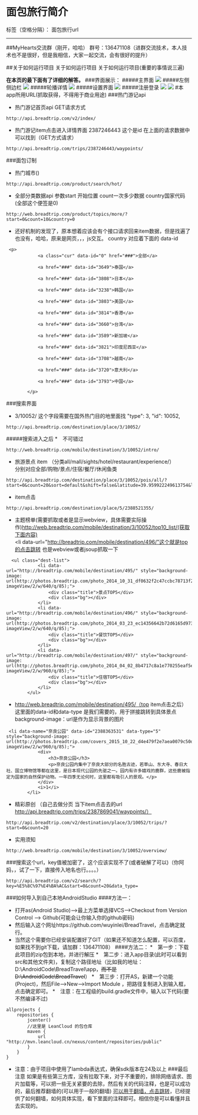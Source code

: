 # 面包旅行简介

标签（空格分隔）： 面包旅行url

---
##MyHearts交流群（刚开，哈哈）
群号：136471108（进群交流技术，本人技术也不是很好，但是我相信，大家一起交流，会有很好的提升）

##关于如何运行项目  关于如何运行项目  关于如何运行项目(重要的事情说三遍)

**在本页的最下面有了详细的解答。**
###界面展示：
#####主界面
![](http://ww4.sinaimg.cn/mw690/006jcGvzgw1fap6rxmcwej30u01hch45.jpg)
#####左侧侧边栏
![](http://ww1.sinaimg.cn/mw690/006jcGvzgw1fap6scyozlj30u01hcn2q.jpg)
#####轮播详情
![](http://ww3.sinaimg.cn/mw690/006jcGvzgw1fap6swdnf9j30u01hctpr.jpg)
#####设置界面
![](http://ww1.sinaimg.cn/mw690/006jcGvzgw1fap6t9ndiyj30u01hcwh1.jpg)
#####注册登录
![](http://ww4.sinaimg.cn/mw690/006jcGvzgw1fap6tr4qk6j30u01hcacw.jpg)
![](http://ww3.sinaimg.cn/mw690/006jcGvzgw1fap6tzypvcj30u01hc0vv.jpg)
#本app所用URL(抓取获得，不得用于商业用途)
###热门游记api
* 热门游记首页api  GET请求方式
```
http://api.breadtrip.com/v2/index/
```
* 热门游记item点击进入详情界面  2387246443 这个是id 在上面的请求数据中可以找到（GET方式请求）
```
http://api.breadtrip.com/trips/2387246443/waypoints/
```

###面包订制
* 热门城市()
```
http://api.breadtrip.com/product/search/hot/
```

* 全部分类数据api  参数start   开始位置   count一次多少数据  country国家代码(全部这个便签是0)
```
http://web.breadtrip.com/product/topics/more/?start=0&count=10&country=0
```
* 还好机制的发现了，原本想着应该会有个接口请求回来item数据，但是找遍了也没有，哈哈，原来是网页，，，js交互。 country  对应着下面的 data-id
```
 <p>
            <a class="cur" data-id="0" href="###">全部</a>
            
            <a href="###" data-id="3649">泰国</a>
            
            <a href="###" data-id="3808">日本</a>
            
            <a href="###" data-id="3238">韩国</a>
            
            <a href="###" data-id="3803">美国</a>
            
            <a href="###" data-id="3814">香港</a>
            
            <a href="###" data-id="3660">台湾</a>
            
            <a href="###" data-id="3589">新加坡</a>
            
            <a href="###" data-id="3821">印度尼西亚</a>
            
            <a href="###" data-id="3708">越南</a>
            
            <a href="###" data-id="3720">意大利</a>
            
            <a href="###" data-id="3793">中国</a>
            
        </p>

```
###搜索界面
*  3/10052/   这个字段需要在国外热门目的地里面找   "type": 3, "id": 10052,
```
http://api.breadtrip.com/destination/place/3/10052/
```
#####搜索进入之后
*　不可错过

```
http://web.breadtrip.com/mobile/destination/3/10052/intro/
```
* 旅游景点 item  （分类all/mall/sights/hotel/restaurant/experience/）<br>分别对应全部/购物/景点/住宿/餐厅/休闲鱼类
```
http://api.breadtrip.com/destination/place/3/10052/pois/all/?start=0&count=20&sort=default&shift=false&latitude=39.959922249613754&longitude=116.45596566529844
```
* item点击
```
http://api.breadtrip.com/destination/place/5/2388521355/
```
* 主题榜单(需要抓取或者是显示webview，具体需要实际操作)http://web.breadtrip.com/mobile/destination/3/10052/top10_list/(获取下面内容)<br>   <li data-url="http://breadtrip.com/mobile/destination/496/"这个就是top的点击跳转  也是webview或者jsoup抓取一下
```
  <ul class="dest-list">
            <li data-url="http://breadtrip.com/mobile/destination/495/" style="background-image: url(http://photos.breadtrip.com/photo_2014_10_31_df0632f2c47ccbc78713f2d95181df30.jpg?imageView/2/w/640/q/85);">
                <div class="title">景点TOP5</div>
                <div class="bg"></div>
            </li>
            <li data-url="http://breadtrip.com/mobile/destination/496/" style="background-image: url(http://photos.breadtrip.com/photo_2014_03_23_ec14356642b72d6165d97343edef1fc1.jpg?imageView/2/w/640/q/85);">
                <div class="title">餐饮TOP5</div>
                <div class="bg"></div>
            </li>
            <li data-url="http://breadtrip.com/mobile/destination/497/" style="background-image: url(http://photos.breadtrip.com/photo_2014_04_02_8b4717c8a1e770255eaf5e0d86a96fe9.jpg?imageView/2/w/960/q/85);">
                <div class="title">住宿TOP5</div>
                <div class="bg"></div>
            </li>
        </ul>
```
* http://web.breadtrip.com/mobile/destination/495/（top  item点击之后）<br>这里面的data-id和data-type 是我们需要的，用于拼接跳转到具体景点<br>background-image：url是作为显示背景的图片
```
 <li data-name="奈良公园" data-id="2388363531" data-type="5" style="background-image: url(http://photos.breadtrip.com/covers_2015_10_22_d4e479f2e7aea0079c50d1e761cba0d9.jpg?imageView/2/w/960/q/85);">
            <div>
                <h3>奈良公园</h3>
                <p>奈良公园内集中了奈良大部分的名胜古迹，若草山、东大寺、春日大社、国立博物馆等都在这里，是日本现代公园的先驱之一。园内有许多嬉戏的鹿群，这些鹿被指定为国家的自然保护动物。一年四季无论何时，这里都有吸引人的景观。</p>
            </div>
            <i>1</i>
        </li>

```
* 精彩原创 （自己去做分页  当下item点击去的url <br>     http://api.breadtrip.com/trips/2387869041/waypoints/）
```
http://api.breadtrip.com/v2/destination/place/3/10052/trips/?start=0&count=20
```
* 实用须知
```
http://web.breadtrip.com/mobile/destination/3/10052/overview/
```



###搜索这个url，key值被加密了，这个应该实现不了(或者破解了可以)（你阿妈，，试了一下，直接传入地名也行。。。。）
```
http://api.breadtrip.com/v2/search/?key=%E5%8C%97%E4%BA%AC&start=0&count=20&data_type=
```


###如何导入到自己本地AndroidStudio
####方法一：
* 打开as(Android Studio)-->最上方菜单选择VCS-->Checkout from Version Control --> Github(可能会让你输入你的github密码)
* 然后输入这个网址https://github.com/wuyinlei/BreadTravel，点击确定就行。
* 当然这个需要你已经安装配置好了GIT（如果还不知道怎么配置，可以百度，如果找不到git下载，请加群：136471108）
####方法二：
*　第一步：下载此项目的zip包到本地，并进行解压
*　第二步：进入app目录(此时可以看到src和其他文件夹)，复制这个路径地址（比如我的地址：D:\AndroidCode\BreadTravel\app，~~而不是D:\AndroidCode\BreadTravel~~）
*　第三步：打开AS，新建一个功能(Project)，然后File-->New-->Import Module ，把路径复制进入到输入框，点击确定即可。
*　注意：在工程级的build.gradle文件中，输入以下代码(要不然编译不过)
```
allprojects {
    repositories {
        jcenter()
        //这里是 LeanCloud 的包仓库
        maven {
            url "http://mvn.leancloud.cn/nexus/content/repositories/public"
        }
    }
}
```
* 注意：由于项目中使用了lambda表达式，确保sdk版本在24及以上 ###最后注意 如果是有些第三方库，没有拉取下来，对于不重要的，排除网络请求、图片加载等，可以把一些无关紧要的去除，然后有关的代码注释，也是可以成功的，最后推荐翻墙的(可以用于一般的翻墙) [可以用于翻墙，点击跳转][5]，已经提供了如何翻墙，如何具体实现，看下里面的注释即可。相信你是可以看懂并且去实现的。


  [1]: !%5B%5D%28http://ww1.sinaimg.cn/large/006jcGvzgw1fap61leh8uj30u01hch45.jpg%29
  [2]: !%5B%5D%28http://ww3.sinaimg.cn/large/006jcGvzgw1fap62iv0n5j30u01hcn2q.jpg%29
  [3]: !%5B%5D%28http://ww4.sinaimg.cn/large/006jcGvzgw1fap62yvoidj30u01hctpr.jpg%29
  [4]: !%5B%5D%28http://ww4.sinaimg.cn/large/006jcGvzgw1fap63el73uj30u01hcwh1.jpg%29
  [5]: https://laod.cn/hosts/2016-google-hosts.html